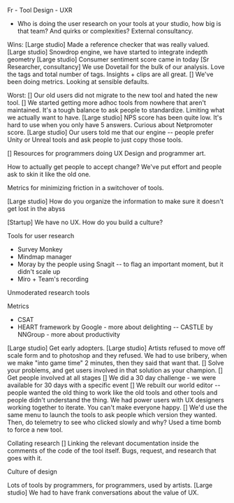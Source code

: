 Fr - Tool Design - UXR

- Who is doing the user research on your tools at your studio, how big is that team? And quirks or complexities? External consultancy.

Wins:
[Large studio] Made a reference checker that was really valued.
[Large studio] Snowdrop engine, we have started to integrate indepth geometry
[Large studio] Consumer sentiment score came in today
[Sr Researcher, consultancy] We use Dovetail for the bulk of our analysis. Love the tags and total number of tags. Insights + clips are all great. 
[] We've been doing metrics. Looking at sensible defaults.

Worst:
[] Our old users did not migrate to the new tool and hated the new tool. 
[] We started getting more adhoc tools from nowhere that aren't maintained. It's a tough balance to ask people to standardize. Limiting what we actually want to have. 
[Large studio] NPS score has been quite low. It's hard to use when you only have 5 answers. Curious about Netpromoter score. 
[Large studio] Our users told me that our engine -- people prefer Unity or Unreal tools and ask people to just copy those tools.

[] Resources for programmers doing UX Design and programmer art.

How to actually get people to accept change? We've put effort and people ask to skin it like the old one.

Metrics for minimizing friction in a switchover of tools.

[Large studio] How do you organize the information to make sure it doesn't get lost in the abyss

[Startup] We have no UX. How do you build a culture?

Tools for user research
- Survey Monkey
- Mindmap manager
- Moray by the people using Snagit -- to flag an important moment, but it didn't scale up
- Miro + Team's recording

Unmoderated research tools

Metrics
- CSAT
- HEART framework by Google - more about delighting -- CASTLE by NNGroup - more about productivity 

[Large studio] Get early adopters. 
[Large studio] Artists refused to move off scale form and to photoshop and they refused. We had to use bribery, when we make "into game time" 2 minutes, then they said that want that.
[] Solve your problems, and get users involved in that solution as your champion.
[] Get people involved at all stages
[] We did a 30 day challenge - we were available for 30 days with a specific event
[] We rebuilt our world editor -- people wanted the old thing to work like the old tools and other tools and people didn't understand the thing. We had power users with UX designers working together to iterate. You can't make everyone happy.
[] We'd use the same menu to launch the tools to ask people which version they wanted. Then, do telemetry to see who clicked slowly and why? Used a time bomb to force a new tool.

Collating research
[] Linking the relevant documentation inside the comments of the code of the tool itself. Bugs, request, and research that goes with it.


Culture of design

Lots of tools by programmers, for programmers, used by artists.
[Large studio] We had to have frank conversations about the value of UX.




